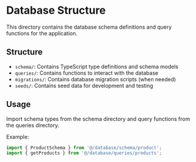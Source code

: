 
# Database Structure

This directory contains the database schema definitions and query functions for the application.

## Structure

- `schema/`: Contains TypeScript type definitions and schema models
- `queries/`: Contains functions to interact with the database
- `migrations/`: Contains database migration scripts (when needed)
- `seeds/`: Contains seed data for development and testing

## Usage

Import schema types from the schema directory and query functions from the queries directory.

Example:
```typescript
import { ProductSchema } from '@/database/schema/product';
import { getProducts } from '@/database/queries/products';
```
